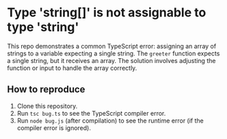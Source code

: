 # Type 'string[]' is not assignable to type 'string'
This repo demonstrates a common TypeScript error: assigning an array of strings to a variable expecting a single string.  The `greeter` function expects a single string, but it receives an array.  The solution involves adjusting the function or input to handle the array correctly.

## How to reproduce
1. Clone this repository.
2. Run `tsc bug.ts` to see the TypeScript compiler error.
3. Run `node bug.js` (after compilation) to see the runtime error (if the compiler error is ignored).
